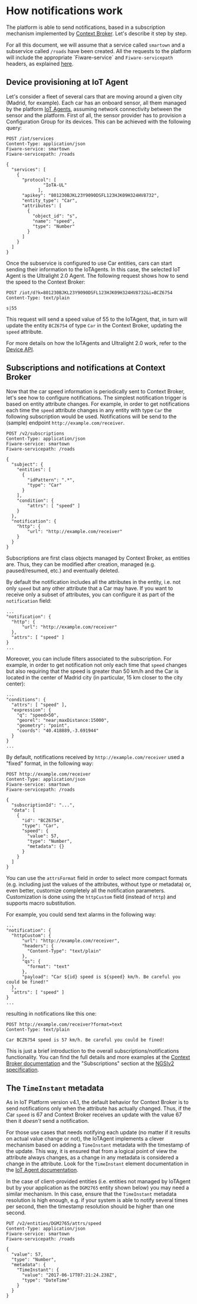 # How notifications work

The platform is able to send notifications, based in a subscription mechanism implemented by 
[Context Broker](../context_broker.md). Let's describe it step by step.

For all this document, we will assume that a service called `smartown` and a subservice called `/roads` have been
created. All the requests to the platform will include the appropriate ´Fiware-service´ and `Fiware-servicepath`
headers, as explained [here](../multitenancy.md).

## Device provisioning at IoT Agent

Let's consider a fleet of several cars that are moving around a given city (Madrid, for example). Each car has an 
onboard sensor, all them managed by the platform [IoT Agents](../device_gateway.md), assuming network connectivity
between the sensor and the platform. First of all, the sensor provider has to provision a Configuration Group
for its devices. This can be achieved with the following query:

    POST /iot/services
    Content-Type: application/json
    Fiware-service: smartown
    Fiware-servicepath: /roads

    {
      "services": [
        {
          "protocol": [
                  "IoTA-UL"
                ],
          "apikey": "801230BJKL23Y9090DSFL123HJK09H324HV8732",
          "entity_type": "Car",
          "attributes": [
            {
              "object_id": "s",
              "name": "speed",
              "type": "Number"
            }
          ]
        }
      ]
    }

Once the subservice is configured to use Car entities, cars can start sending their information to the IoTAgents. In this
case, the selected IoT Agent is the Ultralight 2.0 Agent. The following request shows how to send the speed to the Context
Broker:

    POST /iot/d?k=801230BJKL23Y9090DSFL123HJK09H324HV8732&i=BCZ6754
    Content-Type: text/plain

    s|55

This request will send a speed value of 55 to the IoTAgent, that, in turn will update the entity `BCZ6754` of type
`Car` in the Context Broker, updating the `speed` attribute.

For more details on how the IoTAgents and Ultralight 2.0 work, refer to the [Device API](../device_api.md).

## Subscriptions and notifications at Context Broker 

Now that the car speed information is periodically sent to Context Broker, let's see how to configure notifications.
The simplest notification trigger is based on entity attribute changes. For example, in order to get
notifications each time the `speed` attribute changes in any entity with type `Car` the following
subscription would be used. Notifications will be send to the (sample) endpoint `http://example.com/receiver`.

    POST /v2/subscriptions
    Content-Type: application/json
    Fiware-service: smartown
    Fiware-servicepath: /roads

    {
      "subject": {
        "entities": [
          {
            "idPattern": ".*",
            "type": "Car"
          }
        ],
        "condition": {
            "attrs": [ "speed" ]
        }
      },
      "notification": {
        "http": {
            "url": "http://example.com/receiver"
        }
      }
    }

Subscriptions are first class objects managed by Context Broker, as entities are. Thus, they can be modified 
after creation, managed (e.g. paused/resumed, etc.) and eventually deleted. 

By default the notification includes all the attributes in the entity, i.e. not only `speed` but any other
attribute that a Car may have. If you want to receive only a subset of attributes, you can configure it
as part of the `notification` field:

    ...
    "notification": {
      "http": {
          "url": "http://example.com/receiver"
      },
      "attrs": [ "speed" ]
    }
    ...

Moreover, you can include filters associated to the subscription. For example, in order to get notification not
only each time that `speed` changes but also requiring that the speed is greater than 50 km/h and the Car 
is located in the center of Madrid city (in particular, 15 km closer to the city center):

    ...
    "conditions": {
      "attrs": [ "speed" ],
      "expression": {
        "q": "speed>50",
        "georel": "near;maxDistance:15000",
        "geometry": "point",
        "coords": "40.418889,-3.691944"        
      }
    }
    ...
         
By default, notifications received by `http://example.com/receiver` used a "fixed" format, in the following way:

    POST http://example.com/receiver
    Content-Type: application/json
    Fiware-service: smartown
    Fiware-servicepath: /roads

    {
      "subscriptionId": "...",   
      "data": [ 
        { 
          "id": "BCZ6754", 
          "type": "Car",   
          "speed": { 
            "value": 57, 
            "type": "Number", 
            "metadata": {} 
          }
        } 
      ]
    }


You can use the `attrsFormat` field in order to select more compact formats (e.g. including just the values of the
attributes, without type or metadata) or, even better, customize completely all the notification parameters.
Customization is done using the `httpCustom` field (instead of `http`) and supports macro substitution. 

For example, you could send text alarms in the following way:

    ...
    "notification": {
      "httpCustom": {
          "url": "http://example.com/receiver",
          "headers": { 
            "Content-Type": "text/plain" 
          },
          "qs": {
            "format": "text"
          },
          "payload": "Car ${id} speed is ${speed} km/h. Be careful you could be fined!" 
      },
      "attrs": [ "speed" ]
    }
    ...


resulting in notifications like this one:

    POST http://example.com/receiver?format=text
    Content-Type: text/plain

    Car BCZ6754 speed is 57 km/h. Be careful you could be fined!

This is just a brief introduction to the overall subscriptions/notifications functionality. You can find
the full details and more examples at the [Context Broker documentation](https://fiware-orion.readthedocs.io/en/2.2.0/user/walkthrough_apiv2/index.html#subscriptions) and the "Subscriptions" section at the
[NGSIv2 specification](http://telefonicaid.github.io/fiware-orion/api/v2/stable/).

## The `TimeInstant` metadata

As in IoT Platform version v4.1, the default behavior for Context Broker is to send notifications only
when the attribute has actually changed. Thus, if the Car `speed` is 67 and Context Broker receives
an update with the value 67 then it *doesn't* send a notification.

For those use cases that needs notifying each update (no matter if it results on actual value change or not), the
IoTAgent implements a clever mechanism based on adding a `TimeInstant` metadata with the timestamp of the update. 
This way, it is ensured that from a logical point of view the attribute always changes, as a change in any metadata 
is considered a change in the attribute. Look for the `TimeInstant` element documentation in the [IoT Agent documentation](https://github.com/telefonicaid/iotagent-node-lib/tree/2.10.0#the-timeinstant-element).

In the case of client-provided entities (i.e. entities not managed by IoTAgent but by your application as the `DGM2765` entity
shown below) you may need a similar mechanism. In this case, ensure that the `TimeInstant` metadata resolution is high enough,
e.g. if your system is able to notify several times per second, then the timestamp resolution should be higher than one second.

    PUT /v2/entities/DGM2765/attrs/speed
    Content-Type: application/json
    Fiware-service: smartown
    Fiware-servicepath: /roads

    {
      "value": 57,
      "type": "Number",
      "metadata": {
        "TimeInstant": {
          "value": "2017-06-17T07:21:24.238Z",
          "type": "DateTime"
        }
      }
    }

